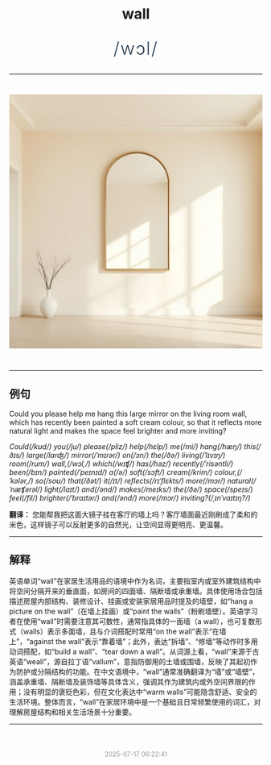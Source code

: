 <div align="center">

# wall

<div style="margin: 30px 0;">
<h1 style="font-size: 2.5em; font-weight: 300; letter-spacing: 2px; margin: 0; color: #2c3e50;">
/wɔl/
</h1>
</div>

</div>

---

<div align="center" style="margin: 40px 0;">

![wall](images/wall.png)

</div>

---

## 例句

Could you please help me hang this large mirror on the living room wall, which has recently been painted a soft cream colour, so that it reflects more natural light and makes the space feel brighter and more inviting?

*Could(/kʊd/) you(/ju/) please(/pliz/) help(/hɛlp/) me(/mi/) hang(/hæŋ/) this(/ðɪs/) large(/lɑrʤ/) mirror(/ˈmɪrər/) on(/ɔn/) the(/ðə/) living(/ˈlɪvɪŋ/) room(/rum/) wall,(/wɔl,/) which(/wɪʧ/) has(/həz/) recently(/ˈrisəntli/) been(/bɪn/) painted(/ˈpeɪnɪd/) a(/ə/) soft(/sɔft/) cream(/krim/) colour,(/ˈkələr,/) so(/soʊ/) that(/ðət/) it(/ɪt/) reflects(/rɪˈflɛkts/) more(/mɔr/) natural(/ˈnæʧərəl/) light(/laɪt/) and(/ənd/) makes(/meɪks/) the(/ðə/) space(/speɪs/) feel(/fil/) brighter(/ˈbraɪtər/) and(/ənd/) more(/mɔr/) inviting?(/ˌɪnˈvaɪtɪŋ?/)*

**翻译：** 您能帮我把这面大镜子挂在客厅的墙上吗？客厅墙面最近刚刷成了柔和的米色，这样镜子可以反射更多的自然光，让空间显得更明亮、更温馨。

---

## 解释

英语单词“wall”在家居生活用品的语境中作为名词，主要指室内或室外建筑结构中将空间分隔开来的垂直面，如房间的四面墙、隔断墙或承重墙。具体使用场合包括描述房屋内部结构、装修设计、挂画或安装家居用品时提及的墙壁，如“hang a picture on the wall”（在墙上挂画）或“paint the walls”（粉刷墙壁）。英语学习者在使用“wall”时需要注意其可数性，通常指具体的一面墙（a wall），也可复数形式（walls）表示多面墙，且与介词搭配时常用“on the wall”表示“在墙上”，“against the wall”表示“靠着墙”；此外，表达“拆墙”、“修墙”等动作时多用动词搭配，如“build a wall”、“tear down a wall”。从词源上看，“wall”来源于古英语“weall”，源自拉丁语“vallum”，意指防御用的土墙或围墙，反映了其起初作为防护或分隔结构的功能。在中文语境中，“wall”通常准确翻译为“墙”或“墙壁”，涵盖承重墙、隔断墙及装饰墙等具体含义，强调其作为建筑内或外空间界限的作用；没有明显的褒贬色彩，但在文化表达中“warm walls”可能隐含舒适、安全的生活环境。整体而言，“wall”在家居环境中是一个基础且日常频繁使用的词汇，对理解房屋结构和相关生活场景十分重要。


---

<div align="center" style="margin-top: 50px;">
<small style="color: #999; font-size: 0.9em;">2025-07-17 06:22:41</small>
</div>
